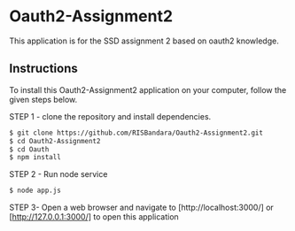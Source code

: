# Oauth2-Assignment2

This application is for the SSD assignment 2 based on oauth2 knowledge.


## Instructions

To install this Oauth2-Assignment2 application on your computer, follow the given steps below.

STEP 1 - clone the repository and install dependencies.

```bash
$ git clone https://github.com/RISBandara/Oauth2-Assignment2.git
$ cd Oauth2-Assignment2
$ cd Oauth
$ npm install
```

STEP 2 - Run node service 

```bash
$ node app.js 
```

STEP 3- Open a web browser and navigate to [http://localhost:3000/] or [http://127.0.0.1:3000/] to open this application

